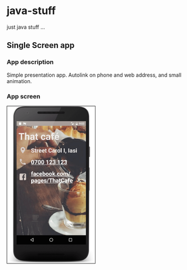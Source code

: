 # java-stuff
just java stuff ...

## Single Screen app

### App description
Simple presentation app.
Autolink on phone and web address, and small animation.

### App screen
<img src="screen-1.png" alt="App screen" width="240" border="1" />